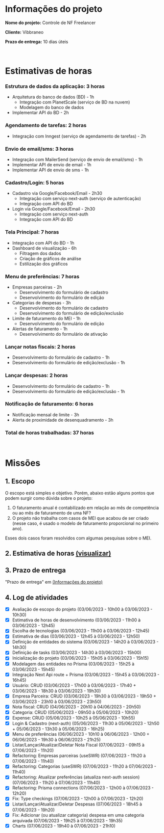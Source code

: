 # Informações do projeto

**Nome do projeto:** Controle de NF Freelancer

**Cliente:** Vibbraneo

**Prazo de entrega:** 10 dias úteis

<br />

# Estimativas de horas

### Estrutura de dados da aplicação: **3 horas**

- Arquitetura do banco de dados (BD) - 1h
  - Integração com PlanetScale (serviço de BD na nuvem)
  - Modelagem do banco de dados
- Implementar API do BD - 2h

### Agendamento de tarefas: **2 horas**

- Integração com Inngest (serviço de agendamento de tarefas) - 2h

### Envio de email/sms: **3 horas**

- Integração com MailerSend (serviço de envio de email/sms) - 1h
- Implementar API de envio de email - 1h
- Implementar API de envio de sms - 1h

### Cadastro/Login: **5 horas**

- Cadastro via Google/Facebook/Email - 2h30
  - Integração com serviço next-auth (serviço de autenticação)
  - Integração com API do BD
- Login via Google/Facebook/Email - 2h30
  - Integração com serviço next-auth
  - Integração com API do BD

### Tela Principal: **7 horas**

- Integração com API do BD - 1h
- Dashboard de visualização - 6h
  - Filtragem dos dados
  - Criação de gráficos de análise
  - Estilização dos gráficos

### Menu de preferências: **7 horas**

- Empresas parceiras - 2h
  - Desenvolvimento do formulário de cadastro
  - Desenvolvimento do formulário de edição
- Categorias de despesas - 3h
  - Desenvolvimento do formulário de cadastro
  - Desenvolvimento do formulário de edição/exclusão
- Limite de faturamento do MEI - 1h
  - Desenvolvimento do formulário de edição
- Alertas de faturamento - 1h
  - Desenvolvimento do formulário de ativação

### Lançar notas fiscais: **2 horas**

- Desenvolvimento do formulário de cadastro - 1h
- Desenvolvimento do formulário de edição/exclusão - 1h

### Lançar despesas: **2 horas**

- Desenvolvimento do formulário de cadastro - 1h
- Desenvolvimento do formulário de edição/exclusão - 1h

### Notificação de faturamento: **6 horas**

- Notificação mensal de limite - 3h
- Alerta de proximidade de desenquadramento - 3h

### Total de horas trabalhadas: **37 horas**

<br />

# Missões

## 1. Escopo

O escopo está simples e objetivo. Porém, abaixo estão alguns pontos que podem surgir como dúvida sobre o projeto:

1. O faturamento anual é contabilizado em relação ao mês de competência ou ao mês de faturamento de uma NF?
2. O projeto não trabalha com casos de MEI que acabou de ser criado (nesse caso, é usado o modelo de faturamento proporcional no primeiro ano).

Esses dois casos foram resolvidos com algumas pesquisas sobre o MEI.

## 2. Estimativa de horas [(visualizar)](#estimativas-de-horas)

## 3. Prazo de entrega

"Prazo de entrega" em [(Informações do projeto)](#informações-do-projeto)

## 4. Log de atividades

- [x] Avaliação de escopo do projeto (03/06/2023 - 10h00 à 03/06/2023 - 10h30)
- [x] Estimativa de horas de desenvolvimento (03/06/2023 - 11h00 à 03/06/2023 - 12h45)
- [x] Escolha de tecnologias (03/06/2023 - 11h00 à 03/06/2023 - 12h45)
- [x] Estimativa de dias (03/06/2023 - 12h45 à 03/06/2023 - 12h50)
- [x] Definição de entidades do sistema (03/06/2023 - 14h20 à 03/06/2023 - 14h30)
- [x] Definição de tasks (03/06/2023 - 14h30 à 03/06/2023 - 15h00)
- [x] Inicialização do projeto (03/06/2023 - 15h05 à 03/06/2023 - 15h15)
- [x] Modelagem das entidades no Prisma (03/06/2023 - 15h25 à 03/06/2023 - 15h45)
- [x] Integração Next Api route + Prisma (03/06/2023 - 15h45 à 03/06/2023 - 16h45)
- [x] Usuário: CRUD (03/06/2023 - 17h00 à 03/06/2023 - 17h40 + 03/06/2023 - 18h30 à 03/06/2023 - 19h30)
- [x] Empresa Parceira: CRUD (03/06/2023 - 19h30 à 03/06/2023 - 19h50 + 03/06/2023 - 23h10 à 03/06/2023 - 23h50)
- [x] Nota fiscal: CRUD (04/06/2023 - 20h10 à 04/06/2023 - 20h50)
- [x] Categoria: CRUD (05/06/2023 - 09h50 à 05/06/2023 - 10h20)
- [x] Expense: CRUD (05/06/2023 - 10h25 à 05/06/2023 - 10h55)
- [x] Login & Cadastro (next-auth) (05/06/2023 - 11h30 à 05/06/2023 - 12h50 + 05/06/2023 - 13h30 à 05/06/2023 - 16h25)
- [x] Menu de preferências (06/06/2023 - 10h10 à 06/06/2023 - 12h00 + 06/06/2023 - 19h30 à 06/06/2023 - 21h25)
- [x] Listar/Lançar/Atualizar/Deletar Nota Fiscal (07/06/2023 - 09h15 à 07/06/2023 - 11h20)
- [x] Refactoring: Empresas parceiras (useSWR) (07/06/2023 - 11h20 à 07/06/2023 - 11h40)
- [x] Refactoring: Categorias (useSWR) (07/06/2023 - 11h20 à 07/06/2023 - 11h40)
- [x] Refactoring: Atualizar preferências (atualiza next-auth session) (07/06/2023 - 11h20 à 07/06/2023 - 11h40)
- [x] Refactoring: Prisma connections (07/06/2023 - 12h00 à 07/06/2023 - 12h20)
- [x] Fix: Type checkings (07/06/2023 - 12h00 à 07/06/2023 - 12h20)
- [x] Listar/Lançar/Atualizar/Deletar Despesas (07/06/2023 - 18h45 à 07/06/2023 - 19h20)
- [x] Fix: Adicionar (ou atualizar categoria) despesa em uma categoria arquivada (07/06/2023 - 19h25 à 07/06/2023 - 19h35)
- [x] Charts (07/06/2023 - 19h40 à 07/06/2023 - 21h10)
